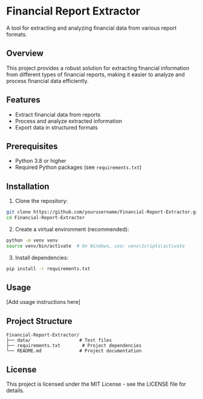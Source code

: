 # Financial Report Extractor

A tool for extracting and analyzing financial data from various report formats.

## Overview

This project provides a robust solution for extracting financial information from different types of financial reports, making it easier to analyze and process financial data efficiently.

## Features

- Extract financial data from reports
- Process and analyze extracted information
- Export data in structured formats

## Prerequisites

- Python 3.8 or higher
- Required Python packages (see `requirements.txt`)

## Installation

1. Clone the repository:

```bash
git clone https://github.com/yourusername/Financial-Report-Extractor.git
cd Financial-Report-Extractor
```

2. Create a virtual environment (recommended):

```bash
python -m venv venv
source venv/bin/activate  # On Windows, use: venv\Scripts\activate
```

3. Install dependencies:

```bash
pip install -r requirements.txt
```

## Usage

[Add usage instructions here]

## Project Structure

```
Financial-Report-Extractor/
├── data/                  # Test files
├── requirements.txt        # Project dependencies
└── README.md              # Project documentation
```

## License

This project is licensed under the MIT License - see the LICENSE file for details.
